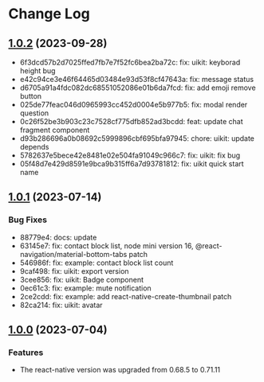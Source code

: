 # Change Log

## [1.0.2](https://github.com/AgoraIO-Usecase/AgoraChat-UIKit-rn/compare/uikit@1.0.1...uikit@1.0.2) (2023-09-28)

- 6f3dcd57b2d7025ffed7fb7e7f52fc6bea2ba72c: fix: uikit: keyborad height bug
- e42c94ce3e46f64465d03484e93d53f8cf47643a: fix: message status
- d6705a91a4fdc082dc68551052086e01b6da7fcd: fix: add emoji remove button
- 025de77feac046d0965993cc452d0004e5b977b5: fix: modal render question
- 0c26f52be3b903c23c7528cf775dfb852ad3bcdd: feat: update chat fragment component
- d93b286696a0b08692c5999896cbf695bfa97945: chore: uikit: update depends
- 5782637e5bece42e8481e02e504fa91049c966c7: fix: uikit: fix bug
- 05f48d7e429d8591e9bca9b315ff6a7d93781812: fix: uikit quick start name

## [1.0.1](https://github.com/AgoraIO-Usecase/AgoraChat-UIKit-rn/compare/uikit@1.0.0...uikit@1.0.1) (2023-07-14)

### Bug Fixes

- 88779e4: docs: update
- 63145e7: fix: contact block list, node mini version 16, @react-navigation/material-bottom-tabs patch
- 546986f: fix: example: contact block list count
- 9caf498: fix: uikit: export version
- 3cee856: fix: uikit: Badge component
- 0ec61c3: fix: example: mute notification
- 2ce2cdd: fix: example: add react-native-create-thumbnail patch
- 82ca214: fix: uikit: avatar

## [1.0.0](https://github.com/AgoraIO-Usecase/AgoraChat-UIKit-rn/releases/tag/uikit@1.0.0) (2023-07-04)

### Features

- The react-native version was upgraded from 0.68.5 to 0.71.11
